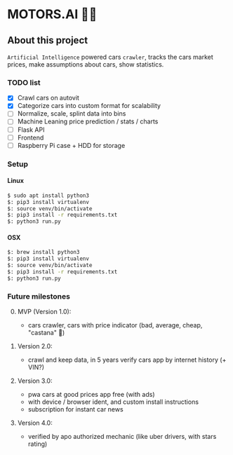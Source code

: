 # MOTORS.AI 🧠🚙

## About this project

`Artificial Intelligence` powered cars `crawler`, tracks the cars market prices, make assumptions about cars, show statistics.

### TODO list

-   [x] Crawl cars on autovit
-   [x] Categorize cars into custom format for scalability
-   [ ] Normalize, scale, splint data into bins
-   [ ] Machine Leaning price prediction / stats / charts
-   [ ] Flask API
-   [ ] Frontend
-   [ ] Raspberry Pi case + HDD for storage

### Setup

#### Linux

```zsh
$ sudo apt install python3
$: pip3 install virtualenv
$: source venv/bin/activate
$: pip3 install -r requirements.txt
$: python3 run.py
```

#### OSX

```zsh
$: brew install python3
$: pip3 install virtualenv
$: source venv/bin/activate
$: pip3 install -r requirements.txt
$: python3 run.py
```

### Future milestones

0. MVP (Version 1.0):

    - cars crawler, cars with price indicator (bad, average, cheap, "castana" 🌰)

1. Version 2.0:

    - crawl and keep data, in 5 years verify cars app by internet history (+ VIN?)

2. Version 3.0:

    - pwa cars at good prices app free (with ads)
    - with device / browser ident, and custom install instructions
    - subscription for instant car news

3. Version 4.0:
    - verified by apo authorized mechanic (like uber drivers, with stars rating)

